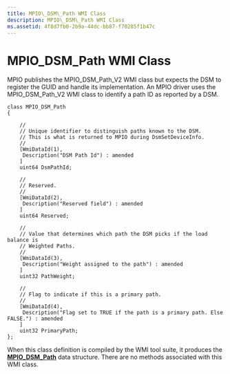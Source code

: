 ```yaml
---
title: MPIO\_DSM\_Path WMI Class
description: MPIO\_DSM\_Path WMI Class
ms.assetid: 4f8d7fb0-2b9a-44dc-bb87-f70285f1b47c
---
```


# MPIO\_DSM\_Path WMI Class


MPIO publishes the MPIO\_DSM\_Path\_V2 WMI class but expects the DSM to register the GUID and handle its implementation. An MPIO driver uses the MPIO\_DSM\_Path\_V2 WMI class to identify a path ID as reported by a DSM.

```
class MPIO_DSM_Path
{

    //
    // Unique identifier to distinguish paths known to the DSM.
    // This is what is returned to MPIO during DsmSetDeviceInfo.
    //
    [WmiDataId(1),
     Description("DSM Path Id") : amended
    ]
    uint64 DsmPathId;

    //
    // Reserved.
    //
    [WmiDataId(2),
     Description("Reserved field") : amended
    ]
    uint64 Reserved;

    //
    // Value that determines which path the DSM picks if the load balance is
    // Weighted Paths.
    //
    [WmiDataId(3),
     Description("Weight assigned to the path") : amended
    ]
    uint32 PathWeight;

    //
    // Flag to indicate if this is a primary path.
    //
    [WmiDataId(4),
     Description("Flag set to TRUE if the path is a primary path. Else FALSE.") : amended
    ]
    uint32 PrimaryPath;
};
```

When this class definition is compiled by the WMI tool suite, it produces the [**MPIO\_DSM\_Path**](https://msdn.microsoft.com/library/windows/hardware/ff562382) data structure. There are no methods associated with this WMI class.

 

 





